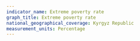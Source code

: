 ```yaml
---
indicator_name: Extreme poverty rate
graph_title: Extreme poverty rate
national_geographical_coverage: Kyrgyz Republic
measurement_units: Percentage
---
```

